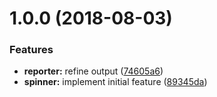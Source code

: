 <a name="1.0.0"></a>
# 1.0.0 (2018-08-03)


### Features

* **reporter:** refine output ([74605a6](https://github.com/kwonoj/jest-spin-reporter/commit/74605a6))
* **spinner:** implement initial feature ([89345da](https://github.com/kwonoj/jest-spin-reporter/commit/89345da))



